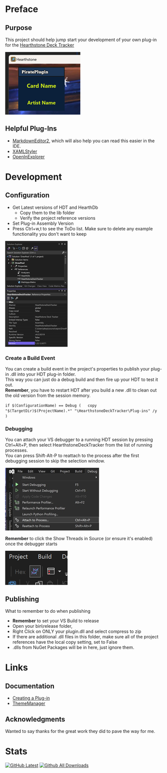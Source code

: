 # Preface

## Purpose

This project should help jump start your development of your own plug-in for the [Hearthstone Deck Tracker](https://github.com/HearthSim/Hearthstone-Deck-Tracker)  

![Example Plug-In Display](https://github.com/VeXHarbinger/HDTPluginTemplate/blob/master/Images/PluginDisplay.png)


## Helpful Plug-Ins

 * [MarkdownEditor2](https://marketplace.visualstudio.com/items?itemName=MadsKristensen.MarkdownEditor2), which will also help you can read this easier in the IDE.  
 * [XAMLStyler](https://marketplace.visualstudio.com/items?itemName=TeamXavalon.XAMLStyler)  
 * [OpenInExplorer](https://marketplace.visualstudio.com/items?itemName=Charles-Ant.OpenInExplorer2022)  


#  Development

## Configuration

* Get Latest versions of HDT and HearthDb
  * Copy them to the lib folder
  * Verify the project reference versions
* Set Plug-in Assembly Version
* Press Ctrl+w,t to see the ToDo list.  Make sure to delete any example functionality you don't want to keep 

![Versions](https://github.com/VeXHarbinger/HDTPluginTemplate/blob/master/Images/LibVersioning.jpg)


### Create a Build Event

  You can create a build event in the project's properties to publish your plug-in .dll into your HDT plug-in folder.  
  This way you can just do a debug build and then fire up your HDT to test it out.  
  **Remember**, you have to restart HDT after you build a new .dll to clean out the old version from the session memory.  

`if $(ConfigurationName) == Debug (  
   copy "$(TargetDir)$(ProjectName).*" "\HearthstoneDeckTracker\Plug-ins" /y  
)`

### Debugging 

You can attach your VS debugger to a running HDT session by pressing  Ctrl+Alt+P, then select HearthstoneDeckTracker from the list of running processes.  
You can press Shift-Alt-P to reattach to the process after the first debugging session to skip the selection window.  

![Attach To Process](https://github.com/VeXHarbinger/HDTPluginTemplate/blob/master/Images/attachToProcess.jpg)  

**Remember** to click the Show Threads in Source (or ensure it's enabled) once the debugger starts  

![Show Threads In Source](https://github.com/VeXHarbinger/HDTPluginTemplate/blob/master/Images/ShowThreadsInSource.png)  



## Publishing

What to remember to do when publishing  
* **Remember** to set your VS Build to release  
* Open your bin\release folder,  
 * Right Click on ONLY your plugin.dll and select compress to zip  
 * If there are additional .dll files in this folder, make sure all of the project references have the local copy setting, set to False  
 * .dlls from NuGet Packages will be in here, just ignore them.  

# Links

## Documentation

* [Creating a Plug-in](https://github.com/HearthSim/Hearthstone-Deck-Tracker/wiki/Creating-Plugins)  
* [ThemeManager](https://github.com/ControlzEx/ControlzEx/blob/develop/Wiki/ThemeManager.md)  


## Acknowledgments

Wanted to say thanks for the great work they did to pave the way for me.  

# Stats

[![GitHub Latest](https://img.shields.io/github/release/VeXHarbinger/HDTPluginTemplate.svg)](https://github.com/VeXHarbinger/HDTPluginTemplate/releases/latest)
[![Github All Downloads](https://img.shields.io/github/downloads/VeXHarbinger/HDTPluginTemplate/total.svg)](https://github.com/VeXHarbinger/HDTPluginTemplate/releases)